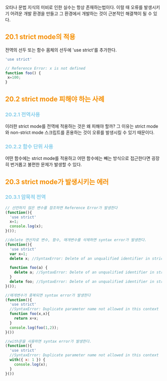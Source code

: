 오타나 문법 지식의 미비로 인한 실수는 항상 존재하는법이다. 이럴 때 오류를 발생시키기 어려운 개발 환경을 만들고 그 환경에서 개발하는 것이 근본적인 해결책이 될 수 있다.
## <span style="color:#f58f00;">20.1 strict mode의 적용</span>
전역의 선두 또는 함수 몸체의 선두에 'use strict'를 추가한다. 
```js
'use strict'

// Reference Error: x is not defined
function foo() {
 x=100;
}
```
## <span style="color:#f58f00;">20.2 strict mode 피해야 하는 사례</span>
### <span style="color:#87CEEB;">20.2.1 전역사용</span>
이러한 strict mode를 전역에 적용하는 것은 왜 피해야 할까? 그 이유는 strict mode 와 non-strict mode 스크립트를 혼용하는 것이 오류를 발생시킬 수 있기 때문이다.

### <span style="color:#87CEEB;">20.2.2 함수 단위 사용</span>
어떤 함수에는 strict mode를 적용하고 어떤 함수에는 빼는 방식으로 접근한다면 굉장히 번거롭고 불편한 문제가 발생할 수 있다. 

## <span style="color:#f58f00;">20.3 strict mode가 발생시키는 에러</span>
### <span style="color:#87CEEB;">20.3.1 암묵적 전역</span>

```js
// 선언하지 않은 변수를 참조하면 Reference Error가 발생한다
(function(){
  'use strict'
  x=1;
  console.log(x);
}());

//delete 연산자로 변수, 함수, 매개변수를 삭제하면 syntax error가 발생한다.
(function(){
  'use strict'
  var x=1;
  delete x; //SyntaxError: Delete of an unqualified identifier in strict mode
  
  function foo(a) {
    delete a; //SyntaxError: Delete of an unqualified identifier in strict mode
  }
  delete foo; //SyntaxError: Delete of an unqualified identifier in strict mode
}());

//매개변수가 중복되면 syntax error가 발생한다
(function(){
  'use strict'
  //SyntaxError: Duplicate parameter name not allowed in this context
  function foo(x,x){
    return x+x;
  }
  console.log(foo(1,2));
}())

//with문을 사용하면 syntax error가 발생한다.
(function(){
  'use strict'
  //SyntaxError: Duplicate parameter name not allowed in this context
  with({ x: 1 }) {
    console.log(x);
  }
}())
```

